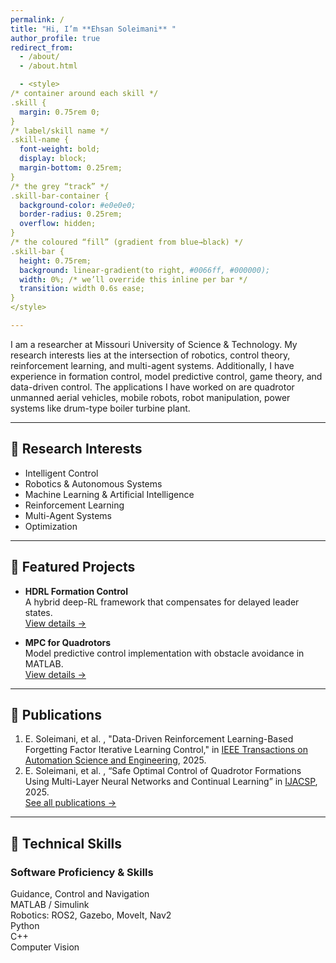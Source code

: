 ```yaml
---
permalink: /
title: "Hi, I’m **Ehsan Soleimani** "
author_profile: true
redirect_from: 
  - /about/
  - /about.html

  - <style>
/* container around each skill */
.skill {
  margin: 0.75rem 0;
}
/* label/skill name */
.skill-name {
  font-weight: bold;
  display: block;
  margin-bottom: 0.25rem;
}
/* the grey “track” */
.skill-bar-container {
  background-color: #e0e0e0;
  border-radius: 0.25rem;
  overflow: hidden;
}
/* the coloured “fill” (gradient from blue→black) */
.skill-bar {
  height: 0.75rem;
  background: linear-gradient(to right, #0066ff, #000000);
  width: 0%; /* we’ll override this inline per bar */
  transition: width 0.6s ease;
}
</style>

---
```



I am a researcher at Missouri University of Science & Technology. My research interests lies at the intersection of robotics, control theory, reinforcement learning, and multi-agent systems. 
Additionally, I have experience in formation control, model predictive control, game theory, and data-driven control. The applications I have worked on are quadrotor unmanned aerial vehicles, mobile robots, robot manipulation, power systems like drum-type boiler turbine plant.

---

## 🔭 Research Interests
 
- Intelligent Control
- Robotics & Autonomous Systems
- Machine Learning & Artificial Intelligence
- Reinforcement Learning  
- Multi-Agent Systems 
- Optimization
  
---

## 🚀 Featured Projects

- **HDRL Formation Control**  
  A hybrid deep-RL framework that compensates for delayed leader states.  
  [View details →](/portfolio/uav-formation)

- **MPC for Quadrotors**  
  Model predictive control implementation with obstacle avoidance in MATLAB.  
  [View details →](/portfolio/mpc-quadrotor)

---

## 📄 Publications

1. E. Soleimani, et al. , "Data-Driven Reinforcement Learning-Based Forgetting Factor Iterative Learning Control," in [IEEE Transactions on Automation Science and Engineering](https://ieeexplore.ieee.org/abstract/document/10879362), 2025.
2. E. Soleimani, et al. , “Safe Optimal Control of Quadrotor Formations Using Multi-Layer Neural Networks and Continual Learning” in [IJACSP](https://onlinelibrary.wiley.com/doi/10.1002/acs.4020?af=R), 2025.  
[See all publications →](/publications)

---

## 🔧 Technical Skills

### Software Proficiency & Skills

<div class="skill">
  <span class="skill-name">Guidance, Control and Navigation</span>
  <div class="skill-bar-container">
    <div class="skill-bar" style="width: 95%"></div>
  </div>
</div>

<div class="skill">
  <span class="skill-name">MATLAB / Simulink</span>
  <div class="skill-bar-container">
    <div class="skill-bar" style="width: 90%"></div>
  </div>
</div>

<div class="skill">
  <span class="skill-name">Robotics: ROS2, Gazebo, MoveIt, Nav2</span>
  <div class="skill-bar-container">
    <div class="skill-bar" style="width: 85%"></div>
  </div>
</div>

<div class="skill">
  <span class="skill-name">Python</span>
  <div class="skill-bar-container">
    <div class="skill-bar" style="width: 80%"></div>
  </div>
</div>

<div class="skill">
  <span class="skill-name">C++</span>
  <div class="skill-bar-container">
    <div class="skill-bar" style="width: 75%"></div>
  </div>
</div>

<div class="skill">
  <span class="skill-name">Computer Vision</span>
  <div class="skill-bar-container">
    <div class="skill-bar" style="width: 60%"></div>
  </div>
</div>


